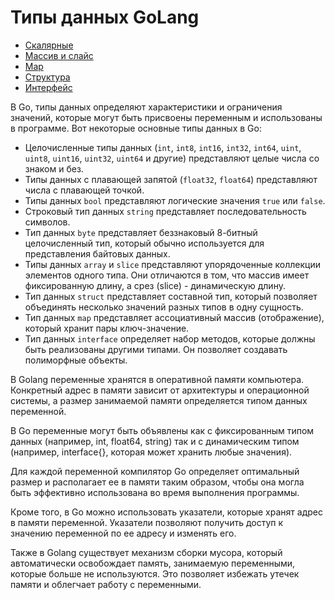 # Типы данных GoLang

* [Скалярные](scalar.md)
* [Массив и слайс](array_slice.md)
* [Map](map.md)
* [Структура](struct.md)
* [Интерфейс](interface.md)



В Go, типы данных определяют характеристики и ограничения значений, которые могут быть присвоены переменным и использованы в программе. Вот некоторые основные типы данных в Go:

- Целочисленные типы данных (`int`, `int8`, `int16`, `int32`, `int64`, `uint`, `uint8`, `uint16`, `uint32`, `uint64` и другие) представляют целые числа со знаком и без.
- Типы данных с плавающей запятой (`float32`, `float64`) представляют числа с плавающей точкой.
- Типы данных `bool` представляют логические значения `true` или `false`.
- Строковый тип данных `string` представляет последовательность символов.
- Тип данных `byte` представляет беззнаковый 8-битный целочисленный тип, который обычно используется для представления байтовых данных.
- Типы данных `array` и `slice` представляют упорядоченные коллекции элементов одного типа. Они отличаются в том, что массив имеет фиксированную длину, а срез (slice) - динамическую длину.
- Тип данных `struct` представляет составной тип, который позволяет объединять несколько значений разных типов в одну сущность.
- Тип данных `map` представляет ассоциативный массив (отображение), который хранит пары ключ-значение.
- Тип данных `interface` определяет набор методов, которые должны быть реализованы другими типами. Он позволяет создавать полиморфные объекты.



В Golang переменные хранятся в оперативной памяти компьютера. Конкретный адрес в памяти зависит от архитектуры и операционной системы, а размер занимаемой памяти определяется типом данных переменной.

В Go переменные могут быть объявлены как с фиксированным типом данных (например, int, float64, string) так и с динамическим типом (например, interface{}, которая может хранить любые значения).

Для каждой переменной компилятор Go определяет оптимальный размер и располагает ее в памяти таким образом, чтобы она могла быть эффективно использована во время выполнения программы.

Кроме того, в Go можно использовать указатели, которые хранят адрес в памяти переменной. Указатели позволяют получить доступ к значению переменной по ее адресу и изменять его.

Также в Golang существует механизм сборки мусора, который автоматически освобождает память, занимаемую переменными, которые больше не используются. Это позволяет избежать утечек памяти и облегчает работу с переменными.



